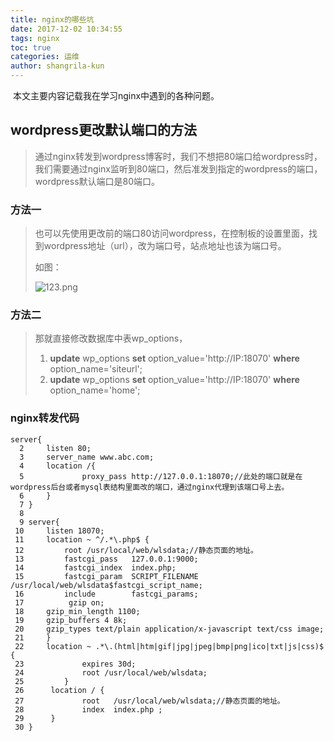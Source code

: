 ```yaml
---
title: nginx的哪些坑
date: 2017-12-02 10:34:55
tags: nginx
toc: true
categories: 运维
author: shangrila-kun
---
```


​	本文主要内容记载我在学习nginx中遇到的各种问题。

<!--more-->

## wordpress更改默认端口的方法

> 通过nginx转发到wordpress博客时，我们不想把80端口给wordpress时，我们需要通过nginx监听到80端口，然后准发到指定的wordpress的端口，wordpress默认端口是80端口。

### 方法一

> 也可以先使用更改前的端口80访问wordpress，在控制板的设置里面，找到wordpress地址（url），改为端口号，站点地址也该为端口号。
>
> 如图：
>
> ![123.png](http://upload-images.jianshu.io/upload_images/7882280-286bef55b46d19db.png?imageMogr2/auto-orient/strip%7CimageView2/2/w/1240)

### 方法二

> 那就直接修改数据库中表wp_options，
>
> 1. **update** wp_options **set** option_value='http://IP:18070' **where** option_name='siteurl';  
> 2. **update** wp_options **set** option_value='http://IP:18070' **where** option_name='home';  

### nginx转发代码

~~~shell
server{
  2     listen 80;
  3     server_name www.abc.com;
  4     location /{
  5             proxy_pass http://127.0.0.1:18070;//此处的端口就是在wordpress后台或者mysql表结构里面改的端口，通过nginx代理到该端口号上去。
  6     }
  7 }
  8 
  9 server{
 10     listen 18070;
 11     location ~ ^/.*\.php$ {
 12         root /usr/local/web/wlsdata;//静态页面的地址。
 13         fastcgi_pass   127.0.0.1:9000;
 14         fastcgi_index  index.php;
 15         fastcgi_param  SCRIPT_FILENAME  /usr/local/web/wlsdata$fastcgi_script_name;
 16         include        fastcgi_params;
 17          gzip on;
 18     gzip_min_length 1100;
 19     gzip_buffers 4 8k;
 20     gzip_types text/plain application/x-javascript text/css image;
 21     }
 22     location ~ .*\.(html|htm|gif|jpg|jpeg|bmp|png|ico|txt|js|css)$ {
 23             expires 30d;
 24             root /usr/local/web/wlsdata;
 25         }
 26      location / {
 27             root   /usr/local/web/wlsdata;//静态页面的地址。
 28             index  index.php ;
 29      }
 30 }

~~~

